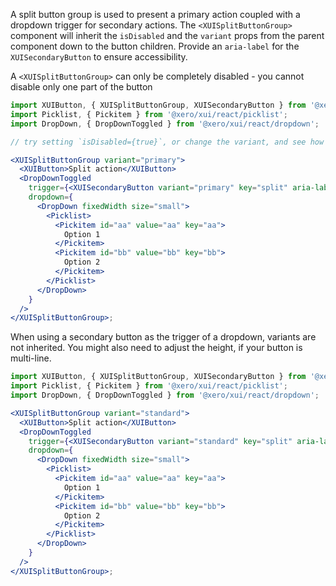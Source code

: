A split button group is used to present a primary action coupled with a dropdown trigger for secondary actions.
The `<XUISplitButtonGroup>` component will inherit the `isDisabled` and the `variant` props from the parent component down to the button children. Provide an `aria-label` for the `XUISecondaryButton` to ensure accessibility.

A `<XUISplitButtonGroup>` can only be completely disabled - you cannot disable only one part of the button

```jsx harmony
import XUIButton, { XUISplitButtonGroup, XUISecondaryButton } from '@xero/xui/react/button';
import Picklist, { Pickitem } from '@xero/xui/react/picklist';
import DropDown, { DropDownToggled } from '@xero/xui/react/dropdown';

// try setting `isDisabled={true}`, or change the variant, and see how both buttons are disabled

<XUISplitButtonGroup variant="primary">
  <XUIButton>Split action</XUIButton>
  <DropDownToggled
    trigger={<XUISecondaryButton variant="primary" key="split" aria-label="Other actions" />}
    dropdown={
      <DropDown fixedWidth size="small">
        <Picklist>
          <Pickitem id="aa" value="aa" key="aa">
            Option 1
          </Pickitem>
          <Pickitem id="bb" value="bb" key="bb">
            Option 2
          </Pickitem>
        </Picklist>
      </DropDown>
    }
  />
</XUISplitButtonGroup>;
```

When using a secondary button as the trigger of a dropdown, variants are not inherited. You might also need to adjust the height, if your button is multi-line.

```jsx harmony
import XUIButton, { XUISplitButtonGroup, XUISecondaryButton } from '@xero/xui/react/button';
import Picklist, { Pickitem } from '@xero/xui/react/picklist';
import DropDown, { DropDownToggled } from '@xero/xui/react/dropdown';

<XUISplitButtonGroup variant="standard">
  <XUIButton>Split action</XUIButton>
  <DropDownToggled
    trigger={<XUISecondaryButton variant="standard" key="split" aria-label="Other actions" />}
    dropdown={
      <DropDown fixedWidth size="small">
        <Picklist>
          <Pickitem id="aa" value="aa" key="aa">
            Option 1
          </Pickitem>
          <Pickitem id="bb" value="bb" key="bb">
            Option 2
          </Pickitem>
        </Picklist>
      </DropDown>
    }
  />
</XUISplitButtonGroup>;
```
